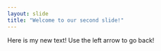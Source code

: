 ```yaml
---
layout: slide
title: "Welcome to our second slide!"
---
```

Here is my new text!
Use the left arrow to go back!
